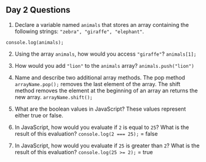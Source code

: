 ## Day 2 Questions

1. Declare a variable named `animals` that stores an array containing the following strings: `"zebra", "giraffe", "elephant"`.
```var animals = ["zebra", "giraffe", "elephant"]
console.log(animals);
```
2. Using the array `animals`, how would you access `"giraffe"`?
`animals[1];`

3. How would you add `"lion"` to the `animals` array?
`animals.push("lion")`

4. Name and describe two additional array methods.
The pop method `arrayName.pop();` removes the last element of the array.
The shift method removes the element at the beginning of an array an returns the new array. `arrayName.shift();`

5. What are the boolean values in JavaScript?
These values represent either true or false.

6. In JavaScript, how would you evaluate if `2` is equal to `25`? What is the result of this evaluation?
`console.log(2 === 25);` = false
7. In JavaScript, how would you evaluate if `25` is greater than `2`? What is the result of this evaluation?
`console.log(25 >= 2);` = true
